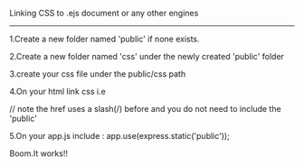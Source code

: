 Linking CSS to .ejs document or any other engines
________________________________________________________

1.Create a new folder named 'public' if none exists.

2.Create a new folder named 'css' under the newly created 'public' folder

3.create your css file under the public/css path

4.On your html link css i.e <link rel="stylesheet" type="text/css"   href="/css/style.css">

// note the href uses a slash(/) before and you do not need to include the 'public'

5.On your app.js include : app.use(express.static('public'));

Boom.It works!!